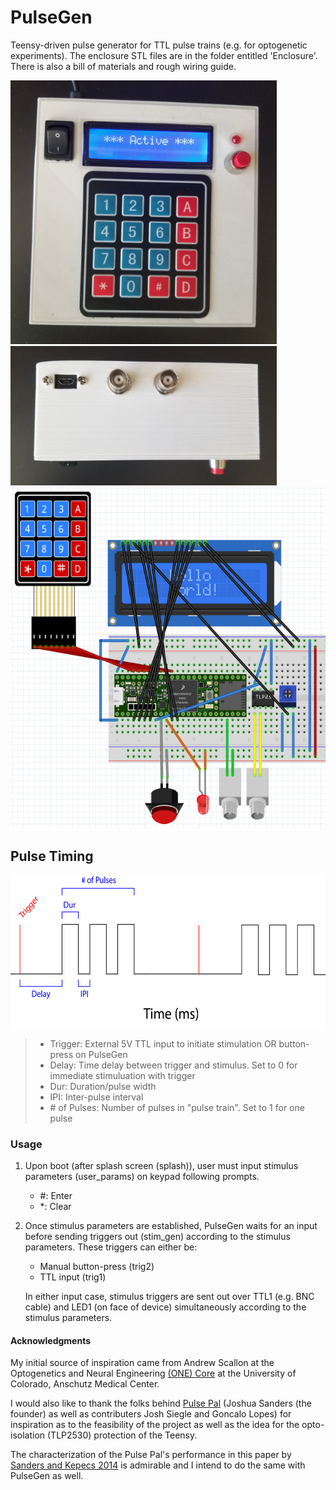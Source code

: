 # PulseGen
Teensy-driven pulse generator for TTL pulse trains (e.g. for optogenetic experiments).
The enclosure STL files are in the folder entitled 'Enclosure'. There is also a bill of materials and rough wiring guide. 

<img src="https://github.com/Losaccoj/PulseGen/blob/master/jpg/front.jpg" width="426" height="422"> <img src="https://github.com/Losaccoj/PulseGen/blob/master/jpg/top.jpg" width="426" height="223"> <img src="https://github.com/Losaccoj/PulseGen/blob/master/jpg/wiring layout.PNG" width="559" height="546">

## Pulse Timing
<img src="https://github.com/Losaccoj/PulseGen/blob/master/jpg/PulseGen_desc.jpg" width="650" height="244">

> - Trigger: External 5V TTL input to initiate stimulation OR button-press on PulseGen
> - Delay: Time delay between trigger and stimulus. Set to 0 for immediate stimuluation with trigger
> - Dur: Duration/pulse width
> - IPI: Inter-pulse interval
> - \# of Pulses: Number of pulses in "pulse train". Set to 1 for one pulse


### Usage
1. Upon boot (after splash screen (splash)), user must input stimulus parameters (user_params) on keypad following prompts. 
   - #: Enter     
   - *: Clear 
  
2. Once stimulus parameters are established, PulseGen waits for an input before sending triggers out (stim_gen) according to the stimulus parameters. These triggers can either be:
   - Manual button-press (trig2)
   - TTL input (trig1)

   In either input case, stimulus triggers are sent out over TTL1 (e.g. BNC cable) and LED1 (on face of device) simultaneously according to the stimulus parameters. 

#### Acknowledgments
My initial source of inspiration came from Andrew Scallon at the Optogenetics and Neural Engineering <a href="https://optogeneticsandneuralengineeringcore.github.io/ONECoreSite/">(ONE) Core</a> at the University of Colorado, Anschutz Medical Center. 

I would also like to thank the folks behind <a href="https://sanworks.io/shop/viewproduct?productID=1102">Pulse Pal</a> (Joshua Sanders (the founder) as well as contributers Josh Siegle and Goncalo Lopes) for inspiration as to the feasibility of the project as well as the idea for the opto-isolation (TLP2530) protection of the Teensy. 

The characterization of the Pulse Pal's performance in this paper by <a href="https://www.ncbi.nlm.nih.gov/pmc/articles/PMC4263096/">Sanders and Kepecs 2014</a> is admirable and I intend to do the same with PulseGen as well. 

